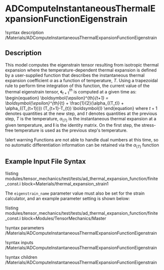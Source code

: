 # ADComputeInstantaneousThermalExpansionFunctionEigenstrain

!syntax description /Materials/ADComputeInstantaneousThermalExpansionFunctionEigenstrain

## Description

This model computes the eigenstrain tensor resulting from isotropic thermal expansion where the
temperature-dependent thermal expansion is defined by a user-supplied function that describes the
instantaneous thermal expansion coefficient $\alpha$ as a function of temperature, $T$.  Using a
trapezoidal rule to perform time integration of this function, the current value of the thermal
eigenstrain tensor, $\boldsymbol{\epsilon}^{th}_{t+1}$ is computed at a given time as:
\begin{equation}
\boldsymbol{\epsilon}^{th}_{t+1} = \boldsymbol{\epsilon}^{th}_{t} + \frac{1}{2}(\alpha_{(T_t)} + \alpha_{(T_{t+1})}) (T_{t+1}-T_{t}) \boldsymbol{I}
\end{equation}
where $t+1$ denotes quantities at the new step, and $t$ denotes quantities at the previous step, $T$
is the temperature, $\alpha_{(T)}$ is the instantaneous thermal expansion at a given temperature, and
$\boldsymbol{I}$ is the identity matrix. On the first step, the stress-free temperature is used as the
previous step's temperature.

!alert warning
Functions are not able to handle dual numbers at this time, so no automatic differentiation
information can be retained via the $\alpha_{(T)}$ function

## Example Input File Syntax

!listing modules/tensor_mechanics/test/tests/ad_thermal_expansion_function/finite_const.i
         block=Materials/thermal_expansion_strain1

The `eigenstrain_name` parameter value must also be set for the strain calculator, and an example
parameter setting is shown below:

!listing modules/tensor_mechanics/test/tests/ad_thermal_expansion_function/finite_const.i
         block=Modules/TensorMechanics/Master

!syntax parameters /Materials/ADComputeInstantaneousThermalExpansionFunctionEigenstrain

!syntax inputs /Materials/ADComputeInstantaneousThermalExpansionFunctionEigenstrain

!syntax children /Materials/ADComputeInstantaneousThermalExpansionFunctionEigenstrain
